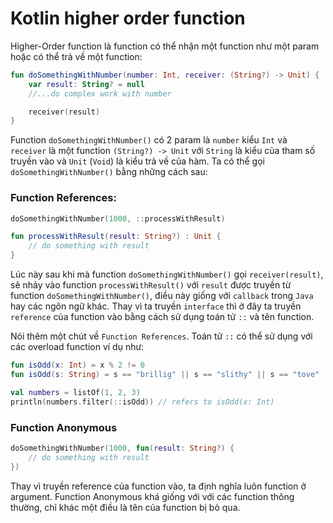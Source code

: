 # Kotlin higher order function

Higher-Order function là function có thể nhận một function như một param hoặc có thể trả về một function:

```kotlin
fun doSomethingWithNumber(number: Int, receiver: (String?) -> Unit) {
    var result: String? = null
    //...do complex work with number

    receiver(result)
}

```

Function `doSomethingWithNumber()` có 2 param là `number` kiểu `Int` và `receiver` là một function `(String?) -> Unit` với `String` là kiểu của tham số truyền vào và `Unit` (`Void`) là kiểu trả về của hàm. Ta có thể gọi `doSomethingWithNumber()` bằng những cách sau:

### Function References:

```kotlin
doSomethingWithNumber(1000, ::processWithResult)

fun processWithResult(result: String?) : Unit {
    // do something with result
}

```

Lúc này sau khi mà function `doSomethingWithNumber()` gọi `receiver(result)`, sẽ nhảy vào function `processWithResult()` với `result` được truyền từ function `doSomethingWithNumber()`, điều này giống với `callback` trong `Java` hay các ngôn ngữ khác. Thay vì ta truyền `interface` thì ở đây ta truyền `reference` của function vào bằng cách sử dụng toán tử `::` và tên function.

Nói thêm một chút về `Function References`. Toán tử `::` có thể sử dụng với các overload function ví dụ như:

```kotlin
fun isOdd(x: Int) = x % 2 != 0
fun isOdd(s: String) = s == "brillig" || s == "slithy" || s == "tove"

val numbers = listOf(1, 2, 3)
println(numbers.filter(::isOdd)) // refers to isOdd(x: Int)

```

### Function Anonymous

```kotlin
doSomethingWithNumber(1000, fun(result: String?) {
    // do something with result
})

```

Thay vì truyền reference của function vào, ta định nghĩa luôn function ở argument. Function Anonymous khá giống với với các function thông thường, chỉ khác một điều là tên của function bị bỏ qua.